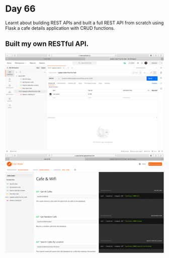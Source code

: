 # Day 66

Learnt about building REST APIs and built a full REST API from scratch using Flask a cafe details application with CRUD functions.

## Built my own RESTful API.

![REST](rest.png)
![postman](postman.png)
